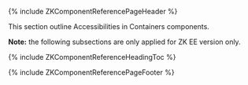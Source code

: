 {% include ZKComponentReferencePageHeader %}

This section outline Accessibilities in Containers components.

**Note:** the following subsections are only applied for ZK EE version
only.

{% include ZKComponentReferenceHeadingToc %}

{% include ZKComponentReferencePageFooter %}
